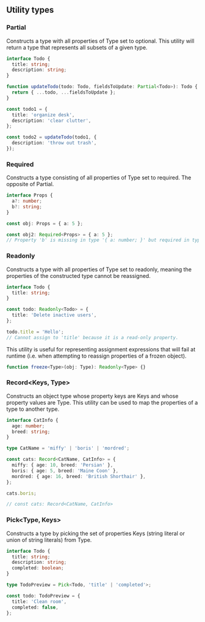 ## Utility types

### Partial<Type>

Constructs a type with all properties of Type set to optional. This utility will return a type
that represents all subsets of a given type.

```typescript
interface Todo {
  title: string;
  description: string;
}

function updateTodo(todo: Todo, fieldsToUpdate: Partial<Todo>): Todo {
  return { ...todo, ...fieldsToUpdate };
}

const todo1 = {
  title: 'organize desk',
  description: 'clear clutter',
};

const todo2 = updateTodo(todo1, {
  description: 'throw out trash',
});
```

### Required<Type>

Constructs a type consisting of all properties of Type set to required. The opposite of Partial.

```typescript
interface Props {
  a?: number;
  b?: string;
}

const obj: Props = { a: 5 };

const obj2: Required<Props> = { a: 5 };
// Property 'b' is missing in type '{ a: number; }' but required in type 'Required<Props>'.
```

### Readonly<Type>

Constructs a type with all properties of Type set to readonly, meaning the properties of the
constructed type cannot be reassigned.

```typescript
interface Todo {
  title: string;
}

const todo: Readonly<Todo> = {
  title: 'Delete inactive users',
};

todo.title = 'Hello';
// Cannot assign to 'title' because it is a read-only property.
```

This utility is useful for representing assignment expressions that will fail at runtime
(i.e. when attempting to reassign properties of a frozen object).

```typescript
function freeze<Type>(obj: Type): Readonly<Type> {}
```

### Record<Keys, Type>

Constructs an object type whose property keys are Keys and whose property values are Type.
This utility can be used to map the properties of a type to another type.

```typescript
interface CatInfo {
  age: number;
  breed: string;
}

type CatName = 'miffy' | 'boris' | 'mordred';

const cats: Record<CatName, CatInfo> = {
  miffy: { age: 10, breed: 'Persian' },
  boris: { age: 5, breed: 'Maine Coon' },
  mordred: { age: 16, breed: 'British Shorthair' },
};

cats.boris;

// const cats: Record<CatName, CatInfo>
```

### Pick<Type, Keys>

Constructs a type by picking the set of properties Keys (string literal or union of string
literals) from Type.

```typescript
interface Todo {
  title: string;
  description: string;
  completed: boolean;
}

type TodoPreview = Pick<Todo, 'title' | 'completed'>;

const todo: TodoPreview = {
  title: 'Clean room',
  completed: false,
};
```
